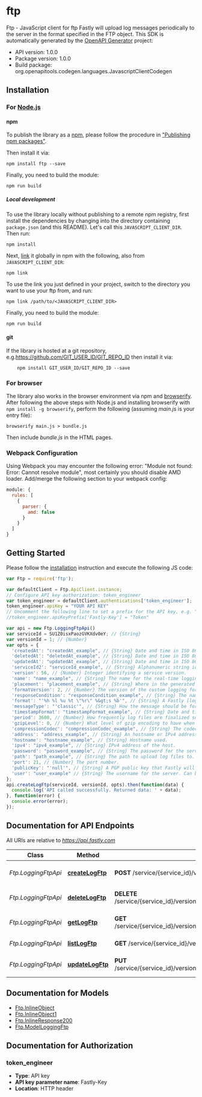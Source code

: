 # ftp

Ftp - JavaScript client for ftp
Fastly will upload log messages periodically to the server in the format specified in the FTP object.
This SDK is automatically generated by the [OpenAPI Generator](https://openapi-generator.tech) project:

- API version: 1.0.0
- Package version: 1.0.0
- Build package: org.openapitools.codegen.languages.JavascriptClientCodegen

## Installation

### For [Node.js](https://nodejs.org/)

#### npm

To publish the library as a [npm](https://www.npmjs.com/), please follow the procedure in ["Publishing npm packages"](https://docs.npmjs.com/getting-started/publishing-npm-packages).

Then install it via:

```shell
npm install ftp --save
```

Finally, you need to build the module:

```shell
npm run build
```

##### Local development

To use the library locally without publishing to a remote npm registry, first install the dependencies by changing into the directory containing `package.json` (and this README). Let's call this `JAVASCRIPT_CLIENT_DIR`. Then run:

```shell
npm install
```

Next, [link](https://docs.npmjs.com/cli/link) it globally in npm with the following, also from `JAVASCRIPT_CLIENT_DIR`:

```shell
npm link
```

To use the link you just defined in your project, switch to the directory you want to use your ftp from, and run:

```shell
npm link /path/to/<JAVASCRIPT_CLIENT_DIR>
```

Finally, you need to build the module:

```shell
npm run build
```

#### git

If the library is hosted at a git repository, e.g.https://github.com/GIT_USER_ID/GIT_REPO_ID
then install it via:

```shell
    npm install GIT_USER_ID/GIT_REPO_ID --save
```

### For browser

The library also works in the browser environment via npm and [browserify](http://browserify.org/). After following
the above steps with Node.js and installing browserify with `npm install -g browserify`,
perform the following (assuming *main.js* is your entry file):

```shell
browserify main.js > bundle.js
```

Then include *bundle.js* in the HTML pages.

### Webpack Configuration

Using Webpack you may encounter the following error: "Module not found: Error:
Cannot resolve module", most certainly you should disable AMD loader. Add/merge
the following section to your webpack config:

```javascript
module: {
  rules: [
    {
      parser: {
        amd: false
      }
    }
  ]
}
```

## Getting Started

Please follow the [installation](#installation) instruction and execute the following JS code:

```javascript
var Ftp = require('ftp');

var defaultClient = Ftp.ApiClient.instance;
// Configure API key authorization: token_engineer
var token_engineer = defaultClient.authentications['token_engineer'];
token_engineer.apiKey = "YOUR API KEY"
// Uncomment the following line to set a prefix for the API key, e.g. "Token" (defaults to null)
//token_engineer.apiKeyPrefix['Fastly-Key'] = "Token"

var api = new Ftp.LoggingFtpApi()
var serviceId = SU1Z0isxPaozGVKXdv0eY; // {String} 
var versionId = 1; // {Number} 
var opts = {
  'createdAt': "createdAt_example", // {String} Date and time in ISO 8601 format.
  'deletedAt': "deletedAt_example", // {String} Date and time in ISO 8601 format.
  'updatedAt': "updatedAt_example", // {String} Date and time in ISO 8601 format.
  'serviceId2': "serviceId_example", // {String} Alphanumeric string identifying the service.
  'version': 56, // {Number} Integer identifying a service version.
  'name': "name_example", // {String} The name for the real-time logging configuration.
  'placement': "placement_example", // {String} Where in the generated VCL the logging call should be placed. If not set, endpoints with `format_version` of 2 are placed in `vcl_log` and those with `format_version` of 1 are placed in `vcl_deliver`. 
  'formatVersion': 2, // {Number} The version of the custom logging format used for the configured endpoint. The logging call gets placed by default in `vcl_log` if `format_version` is set to `2` and in `vcl_deliver` if `format_version` is set to `1`.  
  'responseCondition': "responseCondition_example", // {String} The name of an existing condition in the configured endpoint, or leave blank to always execute.
  'format': "'%h %l %u %t \"%r\" %&gt;s %b'", // {String} A Fastly [log format string](https://docs.fastly.com/en/guides/custom-log-formats).
  'messageType': "'classic'", // {String} How the message should be formatted.
  'timestampFormat': "timestampFormat_example", // {String} Date and time in ISO 8601 format.
  'period': 3600, // {Number} How frequently log files are finalized so they can be available for reading (in seconds).
  'gzipLevel': 0, // {Number} What level of gzip encoding to have when sending logs (default `0`, no compression). If an explicit non-zero value is set, then `compression_codec` will default to \\\"gzip.\\\" Specifying both `compression_codec` and `gzip_level` in the same API request will result in an error.
  'compressionCodec': "compressionCodec_example", // {String} The codec used for compression of your logs. Valid values are `zstd`, `snappy`, and `gzip`. If the specified codec is \\\"gzip\\\", `gzip_level` will default to 3. To specify a different level, leave `compression_codec` blank and explicitly set the level using `gzip_level`. Specifying both `compression_codec` and `gzip_level` in the same API request will result in an error.
  'address': "address_example", // {String} An hostname or IPv4 address.
  'hostname': "hostname_example", // {String} Hostname used.
  'ipv4': "ipv4_example", // {String} IPv4 address of the host.
  'password': "password_example", // {String} The password for the server. For anonymous use an email address.
  'path': "path_example", // {String} The path to upload log files to. If the path ends in `/` then it is treated as a directory.
  'port': 21, // {Number} The port number.
  'publicKey': "'null'", // {String} A PGP public key that Fastly will use to encrypt your log files before writing them to disk.
  'user': "user_example" // {String} The username for the server. Can be anonymous.
};
api.createLogFtp(serviceId, versionId, opts).then(function(data) {
  console.log('API called successfully. Returned data: ' + data);
}, function(error) {
  console.error(error);
});


```

## Documentation for API Endpoints

All URIs are relative to *https://api.fastly.com*

Class | Method | HTTP request | Description
------------ | ------------- | ------------- | -------------
*Ftp.LoggingFtpApi* | [**createLogFtp**](docs/LoggingFtpApi.md#createLogFtp) | **POST** /service/{service_id}/version/{version_id}/logging/ftp | Create an FTP log endpoint
*Ftp.LoggingFtpApi* | [**deleteLogFtp**](docs/LoggingFtpApi.md#deleteLogFtp) | **DELETE** /service/{service_id}/version/{version_id}/logging/ftp/{logging_ftp_name} | Delete an FTP log endpoint
*Ftp.LoggingFtpApi* | [**getLogFtp**](docs/LoggingFtpApi.md#getLogFtp) | **GET** /service/{service_id}/version/{version_id}/logging/ftp/{logging_ftp_name} | Get an FTP log endpoint
*Ftp.LoggingFtpApi* | [**listLogFtp**](docs/LoggingFtpApi.md#listLogFtp) | **GET** /service/{service_id}/version/{version_id}/logging/ftp | List FTP log endpoints
*Ftp.LoggingFtpApi* | [**updateLogFtp**](docs/LoggingFtpApi.md#updateLogFtp) | **PUT** /service/{service_id}/version/{version_id}/logging/ftp/{logging_ftp_name} | Update an FTP log endpoint


## Documentation for Models

 - [Ftp.InlineObject](docs/InlineObject.md)
 - [Ftp.InlineObject1](docs/InlineObject1.md)
 - [Ftp.InlineResponse200](docs/InlineResponse200.md)
 - [Ftp.ModelLoggingFtp](docs/ModelLoggingFtp.md)


## Documentation for Authorization



### token_engineer


- **Type**: API key
- **API key parameter name**: Fastly-Key
- **Location**: HTTP header

